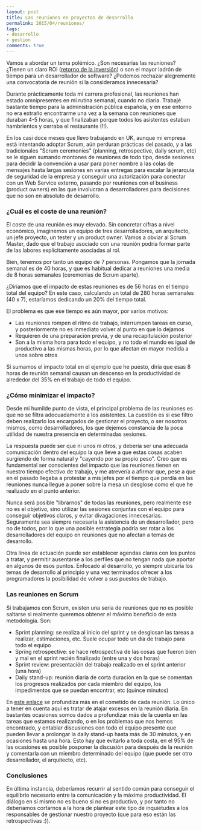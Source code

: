 ```yaml
---
layout: post
title: Las reuniones en proyectos de desarrollo
permalink: 2015/04/reuniones/
tags:
- desarrollo
- gestion
comments: true
---
```


Vamos a abordar un tema polémico. ¿Son necesarias las reuniones? ¿Tienen un claro ROI ([retorno de la inversión](http://es.wikipedia.org/wiki/Retorno_de_la_inversi%C3%B3n)) o son el mayor ladrón de tiempo para un desarrollador de software? ¿Podemos rechazar alegremente una convocatoria de reunión si la consideramos innecesaria?

<!--break-->

Durante prácticamente toda mi carrera profesional, las reuniones han estado omnipresentes en mi rutina semanal, cuando no diaria. Trabajé bastante tiempo para la administración pública española, y en ese entorno no era extraño encontrarme una vez a la semana con reuniones que duraban 4-5 horas, y que finalizaban porque todos los asistentes estaban hambrientos y cerraba el restaurante (!!).

En los casi doce meses que llevo trabajando en UK, aunque mi empresa está intentando adoptar Scrum, aún perduran prácticas del pasado, y a las tradicionales "Scrum ceremonies" (planning, retrospective, daily scrum, etc) se le siguen sumando montones de reuniones de todo tipo, desde sesiones para decidir la convención a usar para poner nombre a las colas de mensajes hasta largas sesiones en varias entregas para escalar la jerarquía de seguridad de la empresa y conseguir una autorización para conectar con un Web Service externo, pasando por reuniones con el business (product owners) en las que involucran a desarrolladores para decisiones que no son en absoluto de desarrollo.

### ¿Cuál es el coste de una reunión?

El coste de una reunión es muy elevado. Sin concretar cifras a nivel económico, imaginemos un equipo de tres desarrolladores, un arquitecto, un jefe proyecto, un tester y un product owner. Vamos a obviar al Scrum Master, dado que el trabajo asociado con una reunión podría formar parte de las labores explícitamente asociadas al rol.

Bien, tenemos por tanto un equipo de 7 personas. Pongamos que la jornada semanal es de 40 horas, y que es habitual dedicar a reuniones una media de 8 horas semanales (ceremonias de Scrum aparte).

¿Diríamos que el impacto de estas reuniones es de 56 horas en el tiempo total del equipo? En este caso, calculando un total de 280 horas semanales (40 x 7), estaríamos dedicando un 20% del tiempo total.

El problema es que ese tiempo es aún mayor, por varios motivos:

* Las reuniones rompen el ritmo de trabajo, interrumpen tareas en curso, y posteriormente no es inmediato volver al punto en que lo dejamos
* Requieren de una preparación previa, y de una recapitulación posterior
* Son a la misma hora para todo el equipo, y no todo el mundo es igual de productivo a las mismas horas, por lo que afectan en mayor medida a unos sobre otros

Si sumamos el impacto total en el ejemplo que he puesto, diría que esas 8 horas de reunión semanal causan un descenso en la productividad de alrededor del 35% en el trabajo de todo el equipo.

### ¿Cómo minimizar el impacto?

Desde mi humilde punto de vista, el principal problema de las reuniones es que no se filtra adecuadamente a los asistentes. La cuestión es si ese filtro deben realizarlo los encargados de gestionar el proyecto, o ser nosotros mismos, como desarrolladores, los que dejemos constancia de la poca utilidad de nuestra presencia en determinadas sesiones.

La respuesta puede ser que ni unos ni otros, y debería ser una adecuada comunicación dentro del equipo la que lleve a que estas cosas acaben surgiendo de forma natural y "cayendo por su propio peso". Creo que es fundamental ser conscientes del impacto que las reuniones tienen en nuestro tiempo efectivo de trabajo, y me atrevería a afirmar que, pese a que en el pasado llegaba a protestar a mis jefes por el tiempo que perdía en las reuniones nunca llegué a poner sobre la mesa un desglose como el que he realizado en el punto anterior.

Nunca será posible "librarnos" de todas las reuniones, pero realmente ese no es el objetivo, sino utilizar las sesiones conjuntas con el equipo para conseguir objetivos claros, y evitar divagaciones innecesarias. Seguramente sea siempre necesaria la asistencia de un desarrollador, pero no de todos, por lo que una posible estrategia podría ser rotar a los desarrolladores del equipo en reuniones que no afectan a temas de desarrollo.

Otra línea de actuación puede ser establecer agendas claras con los puntos a tratar, y permitir ausentarse a los perfiles que no tengan nada que aportar en algunos de esos puntos. Enfocado al desarrollo, yo siempre ubicaría los temas de desarrollo al principio y una vez terminados ofrecer a los programadores la posibilidad de volver a sus puestos de trabajo.

### Las reuniones en Scrum

Si trabajamos con Scrum, existen una seria de reuniones que no es posible saltarse si realmente queremos obtener el máximo beneficio de esta metodología. Son:

* Sprint planning: se realiza al inicio del sprint y se desglosan las tareas a realizar, estimaciones, etc. Suele ocupar todo un día de trabajo para todo el equipo
* Spring retrospective: se hace retrospectiva de las cosas que fueron bien y mal en el sprint recién finalizado (entre una y dos horas)
* Sprint review: presentación del trabajo realizado en el sprint anterior (una hora)
* Daily stand-up: reunión diaria de corta duración en la que se comentan los progresos realizados por cada miembro del equipo, los impedimentos que se puedan encontrar, etc (quince minutos)

En [este enlace](https://www.atlassian.com/agile/ceremonies) se profundiza más en el cometido de cada reunión. Lo único a tener en cuenta aquí es tratar de atajar excesos en la reunión diaria. En bastantes ocasiones somos dados a profundizar más de la cuenta en las tareas que estamos realizando, o en los problemas que nos hemos encontrado, y entablar discusiones con todo el equipo presente que pueden llevar a prolongar la daily stand-up hasta más de 30 minutos, y en ocasiones hasta una hora. Esto hay que evitarlo a toda costa, en el 95% de las ocasiones es posible posponer la discusión para después de la reunión y comentarla con un miembro determinado del equipo (que puede ser otro desarrollador, el arquitecto, etc).

### Conclusiones

En última instancia, deberíamos recurrir al sentido común para conseguir el equilibrio necesario entre la comunicación y la máxima productividad. El diálogo en sí mismo no es bueno si no es productivo, y por tanto no deberíamos cortarnos a la hora de plantear este tipo de inquietudes a los responsables de gestionar nuestro proyecto (que para eso están las retrospectivas :)).
